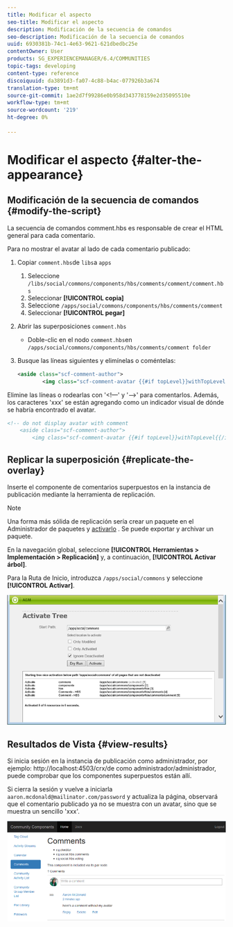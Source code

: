 ```yaml
---
title: Modificar el aspecto
seo-title: Modificar el aspecto
description: Modificación de la secuencia de comandos
seo-description: Modificación de la secuencia de comandos
uuid: 6930381b-74c1-4e63-9621-621dbedbc25e
contentOwner: User
products: SG_EXPERIENCEMANAGER/6.4/COMMUNITIES
topic-tags: developing
content-type: reference
discoiquuid: da3891d3-fa07-4c88-b4ac-077926b3a674
translation-type: tm+mt
source-git-commit: 1ae2d7f99286e0b958d343778159e2d35095510e
workflow-type: tm+mt
source-wordcount: '219'
ht-degree: 0%

---
```



# Modificar el aspecto {#alter-the-appearance}

## Modificación de la secuencia de comandos {#modify-the-script}

La secuencia de comandos comment.hbs es responsable de crear el HTML general para cada comentario.

Para no mostrar el avatar al lado de cada comentario publicado:

1. Copiar `comment.hbs`de `libs`a `apps`
   1. Seleccione `/libs/social/commons/components/hbs/comments/comment/comment.hbs`
   1. Seleccionar **[!UICONTROL copia]**
   1. Seleccione `/apps/social/commons/components/hbs/comments/comment`
   1. Seleccionar **[!UICONTROL pegar]**
1. Abrir las superposiciones `comment.hbs`
   * Doble-clic en el nodo `comment.hbs`en `/apps/social/commons/components/hbs/comments/comment folder`
1. Busque las líneas siguientes y elimínelas o coméntelas:

   ```xml
   <aside class="scf-comment-author">
           <img class="scf-comment-avatar {{#if topLevel}}withTopLevel{{/if}}" src="{{author.avatarUrl}}"></img>
   ```

Elimine las líneas o rodearlas con &#39;&lt;!—&#39; y &#39;—>&#39; para comentarlos. Además, los caracteres &#39;xxx&#39; se están agregando como un indicador visual de dónde se habría encontrado el avatar.

```xml
<!-- do not display avatar with comment
    <aside class="scf-comment-author">
        <img class="scf-comment-avatar {{#if topLevel}}withTopLevel{{/if}}" src="{{author.avatarUrl}}"></img>
```

## Replicar la superposición {#replicate-the-overlay}

Inserte el componente de comentarios superpuestos en la instancia de publicación mediante la herramienta de replicación.

>[!NOTE]
>
>Una forma más sólida de replicación sería crear un paquete en el Administrador de paquetes y [activarlo](../../help/sites-administering/package-manager.md#replicating-packages) . Se puede exportar y archivar un paquete.

En la navegación global, seleccione **[!UICONTROL Herramientas > Implementación > Replicación]** y, a continuación, **[!UICONTROL Activar árbol]**.

Para la Ruta de Inicio, introduzca `/apps/social/commons` y seleccione **[!UICONTROL Activar]**.

![chlimage_1-42](assets/chlimage_1-42.png)

## Resultados de Vista {#view-results}

Si inicia sesión en la instancia de publicación como administrador, por ejemplo: http://localhost:4503/crx/de como administrador/administrador, puede comprobar que los componentes superpuestos están allí.

Si cierra la sesión y vuelve a iniciarla `aaron.mcdonald@mailinator.com/password` y actualiza la página, observará que el comentario publicado ya no se muestra con un avatar, sino que se muestra un sencillo &#39;xxx&#39;.

![chlimage_1-43](assets/chlimage_1-43.png)

